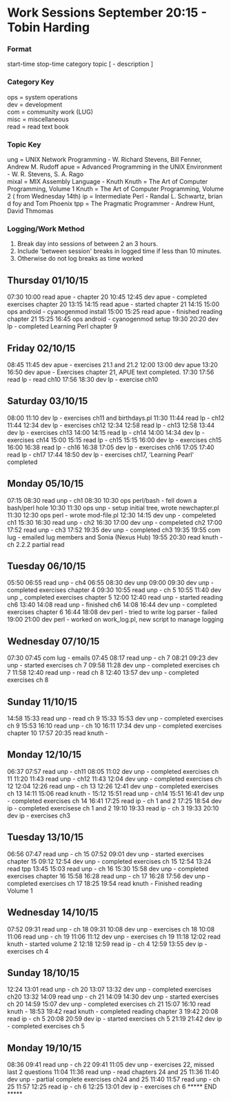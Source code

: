 Work Sessions September 20:15 - Tobin Harding
============================================

### Format #
start-time stop-time category topic [ - description ]

### Category Key #
ops = system operations  
dev = development  
com = community work (LUG)  
misc = miscellaneous  
read = read text book

### Topic Key #
ung = UNIX Network Programming - W. Richard Stevens, Bill Fenner, Andrew M. Rudoff
apue = Advanced Programming in the UNIX Environment - W. R. Stevens, S. A. Rago  
mixal = MIX Assembly Language - Knuth
Knuth = The Art of Computer Programming, Volume 1
Knuth = The Art of Computer Programming, Volume 2 ( from Wednesday 14th)
ip = Intermediate Perl - Randal L. Schwartz, brian d foy and Tom Phoenix
tpp = The Pragmatic Programmer - Andrew Hunt, David Thmomas

### Logging/Work Method #
1. Break day into sessions of between 2 an 3 hours.  
2. Include 'between session' breaks in logged time if less than 10 minutes.  
3. Otherwise do not log breaks as time worked  

Thursday 01/10/15
-----------------
07:30 10:00 read apue - chapter 20
10:45 12:45 dev apue - completed exercises chapter 20
13:15 14:15 read apue - started chapter 21
14:15 15:00 ops android - cyanogenmod install
15:00 15:25 read apue - finished reading chapter 21
15:25 16:45 ops android - cyanogenmod setup
19:30 20:20 dev lp - completed Learning Perl chapter 9

Friday 02/10/15
---------------
08:45 11:45 dev apue - exercises 21.1 and 21.2
12:00 13:00 dev apue
13:20 16:50 dev apue - Exercises chapter 21, APUE text completed.
17:30 17:56 read lp - read ch10
17:56 18:30 dev lp - exercise ch10

Saturday 03/10/15
---------------
08:00 11:10 dev lp - exercises ch11 and birthdays.pl
11:30 11:44 read lp - ch12
11:44 12:34 dev lp - exercises ch12
12:34 12:58 read lp - ch13
12:58 13:44 dev lp - exercises ch13
14:00 14:15 read lp - ch14
14:00 14:34 dev lp - exercises ch14
15:00 15:15 read lp - ch15
15:15 16:00 dev lp - exercises ch15
16:00 16:38 read lp - ch16
16:38 17:05 dev lp - exercises ch16
17:05 17:40 read lp - ch17
17:44 18:50 dev lp - exercises ch17, 'Learning Pearl' completed

Monday 05/10/15
---------------
07:15 08:30 read unp - ch1
08:30 10:30 ops perl/bash - fell down a bash/perl hole
10:30 11:30 ops unp - setup initial tree, wrote newchapter.pl
11:30 12:30 ops perl - wrote mod-file.pl
12:30 14:15 dev unp - compeleted ch1
15:30 16:30 read unp - ch2
16:30 17:00 dev unp - compeleted ch2
17:00 17:52 read unp - ch3
17:52 19:35 dev unp - completed ch3
19:35 19:55 com lug - emailed lug members and Sonia (Nexus Hub)
19:55 20:30 read knuth - ch 2.2.2 partial read

Tuesday 06/10/15
----------------
05:50 06:55 read unp - ch4
06:55 08:30 dev unp
09:00 09:30 dev unp - completed exercises chapter 4
09:30 10:55 read unp - ch 5
10:55 11:40 dev unp _ completed exercises chapter 5
12:00 12:40 read unp - started reading ch6
13:40 14:08 read unp - finished ch6
14:08 16:44 dev unp - completed exercises chapter 6
16:44 18:08 dev perl - tried to write log parser - failed
19:00 21:00 dev perl - worked on work_log.pl, new script to manage logging

Wednesday 07/10/15
----------------
07:30 07:45 com lug - emails
07:45 08:17 read unp - ch 7
08:21 09:23 dev unp - started exercises ch 7
09:58 11:28 dev unp - completed exercises ch 7
11:58 12:40 read unp - read ch 8
12:40 13:57 dev unp - completed exercises ch 8

Sunday 11/10/15
----------------
14:58 15:33 read unp - read ch 9
15:33 15:53 dev unp - completed exercises ch 9
15:53 16:10 read unp - ch 10
16:11 17:34 dev unp - completed exercises chapter 10
17:57 20:35 read knuth - 

Monday 12/10/15
----------------
06:37 07:57 read unp - ch11
08:05 11:02 dev unp - completed exercises ch 11
11:20 11:43 read unp - ch12
11:43 12:04 dev unp - completed exercises ch 12
12:04 12:26 read unp - ch 13
12:26 12:41 dev unp - completed exercises ch 13
14:11 15:06 read knuth - 
15:12 15:51 read unp - ch14
15:51 16:41 dev unp - completed exercises ch 14
16:41 17:25 read ip - ch 1 and 2
17:25 18:54 dev ip - completed exercisese ch 1 and 2
19:10 19:33 read ip - ch 3
19:33 20:10 dev ip - exercises ch3

Tuesday 13/10/15
----------------
06:56 07:47 read unp - ch 15
07:52 09:01 dev unp - started exercises chapter 15
09:12 12:54 dev unp - completed exercises ch 15
12:54 13:24 read tpp
13:45 15:03 read unp - ch 16
15:30 15:58 dev unp - completed exercises chapter 16
15:58 16:28 read unp - ch 17
16:28 17:56 dev unp - completed exercises ch 17
18:25 19:54 read knuth - Finished reading Volume 1

Wednesday 14/10/15
------------------
07:52 09:31 read unp - ch 18
09:31 10:08 dev unp - exercises ch 18
10:08 11:06 read unp - ch 19
11:06 11:12 dev unp - exercises ch 19
11:18 12:02 read knuth - started volume 2
12:18 12:59 read ip - ch 4
12:59 13:55 dev ip - exercises ch 4

Sunday 18/10/15
----------------
12:24 13:01 read unp - ch 20
13:07 13:32 dev unp - completed exercises ch20
13:32 14:09 read unp - ch 21
14:09 14:30 dev unp - started exercises ch 20
14:59 15:07 dev unp - completed exercises ch 21
15:07 16:10 read knuth - 
18:53 19:42 read knuth - completed reading chapter 3
19:42 20:08 read ip - ch 5
20:08 20:59 dev ip - started exercises ch 5
21:19 21:42 dev ip - completed exercises ch 5

Monday 19/10/15
----------------
08:36 09:41 read unp - ch 22
09:41 11:05 dev unp - exercises 22, missed last 2 questions
11:04 11:36 read unp - read chapters 24 and 25
11:36 11:40 dev unp - partial complete exercises ch24 and 25
11:40 11:57 read unp - ch 25
11:57 12:25 read ip - ch 6
12:25 13:01 dev ip - exercises ch 6
***** END *****
